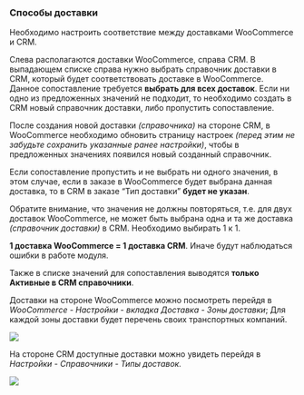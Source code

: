 ### Способы доставки

Необходимо настроить соответствие между доставками WooCommerce и CRM.

Слева располагаются доставки WooCommerce, справа CRM. В выпадающем списке справа нужно выбрать справочник доставки в CRM, который будет соответствовать доставке в WooCommerce. Данное сопоставление требуется **выбрать для всех доставок**. Если ни одно из предложенных значений не подходит, то необходимо создать в CRM новый справочник доставки, либо пропустить сопоставление.

После создания новой доставки *(справочника)* на стороне CRM, в WooCommerce необходимо обновить страницу настроек *(перед этим не забудьте сохранить указанные ранее настройки)*, чтобы в предложенных значениях появился новый созданный справочник.

Если сопоставление пропустить и не выбрать ни одного значения, в этом случае, если в заказе в WooCommerce будет выбрана данная доставка, то в CRM в заказе “Тип доставки” **будет не указан**.

Обратите внимание, что значения не должны повторяться, т.е. для двух доставок WooCommerce, не может быть выбрана одна и та же доставка *(справочник доставки)* в CRM. Необходимо выбирать 1 к 1.

**1 доставка WooCommerce = 1 доставка CRM**. Иначе будут наблюдаться ошибки в работе модуля.

Также в списке значений для сопоставления выводятся **только Активные в CRM справочники**.

Доставки на стороне WooCommerce можно посмотреть перейдя в *WooCommerce - Настройки - вкладка Доставка - Зоны доставки*; Для каждой зоны доставки будет перечень своих транспортных компаний.

![](https://lh3.googleusercontent.com/KVMF00-y5AvkDLQLEhwRWinDxfV9limBxlpPO16_SKjsmYTYwsbQ06EI3_avJwQlO6jDWnJ8Z2QqhHyqw166gHY__dAWb1dgpLwYY-vmxnJyX049mHKdJpBLmfnlYmRh8ghed3Qh=s0)
 

На стороне CRM доступные доставки можно увидеть перейдя в *Настройки - Справочники - Типы доставок.*

![](https://lh3.googleusercontent.com/G4DvOhXuLXTPmyHmeUkAgdgbRHBn2ZJH9vnJaYpOQbHrKIpaBjddQ83AdjLfukRUnxiLZ4bLbrvCRNqsJPJQ1xk0oHpfnbfWyVMrt1Tem9fT_6GplLYFBBDuuK0pXDdXFw9A6rV1=s0)
